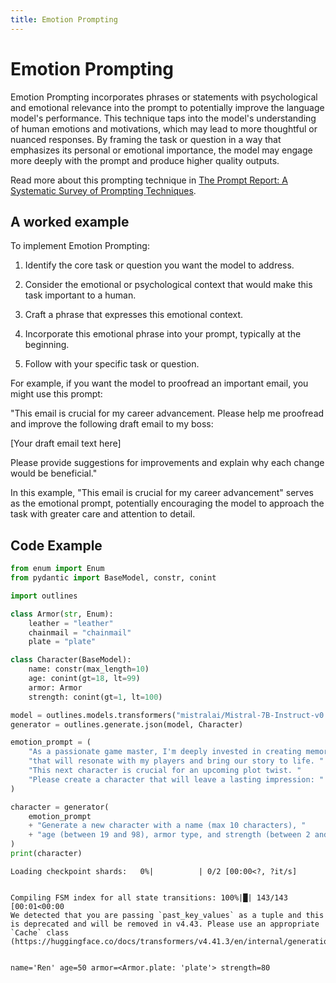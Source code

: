 ```yaml
---
title: Emotion Prompting
---
```


# Emotion Prompting


Emotion Prompting incorporates phrases or statements with psychological and emotional relevance into the prompt to potentially improve the language model's performance. This technique taps into the model's understanding of human emotions and motivations, which may lead to more thoughtful or nuanced responses. By framing the task or question in a way that emphasizes its personal or emotional importance, the model may engage more deeply with the prompt and produce higher quality outputs.

Read more about this prompting technique in [The Prompt Report: A Systematic Survey of Prompting Techniques](https://arxiv.org/abs/2406.06608).

## A worked example


To implement Emotion Prompting:

1. Identify the core task or question you want the model to address.

2. Consider the emotional or psychological context that would make this task important to a human.

3. Craft a phrase that expresses this emotional context.

4. Incorporate this emotional phrase into your prompt, typically at the beginning.

5. Follow with your specific task or question.

For example, if you want the model to proofread an important email, you might use this prompt:

"This email is crucial for my career advancement. Please help me proofread and improve the following draft email to my boss:

[Your draft email text here]

Please provide suggestions for improvements and explain why each change would be beneficial."

In this example, "This email is crucial for my career advancement" serves as the emotional prompt, potentially encouraging the model to approach the task with greater care and attention to detail.

## Code Example





```python
from enum import Enum
from pydantic import BaseModel, constr, conint

import outlines

class Armor(str, Enum):
    leather = "leather"
    chainmail = "chainmail"
    plate = "plate"

class Character(BaseModel):
    name: constr(max_length=10)
    age: conint(gt=18, lt=99)
    armor: Armor
    strength: conint(gt=1, lt=100)

model = outlines.models.transformers("mistralai/Mistral-7B-Instruct-v0.1", device="cuda")
generator = outlines.generate.json(model, Character)

emotion_prompt = (
    "As a passionate game master, I'm deeply invested in creating memorable characters "
    "that will resonate with my players and bring our story to life. "
    "This next character is crucial for an upcoming plot twist. "
    "Please create a character that will leave a lasting impression: "
)

character = generator(
    emotion_prompt
    + "Generate a new character with a name (max 10 characters), "
    + "age (between 19 and 98), armor type, and strength (between 2 and 99)."
)
print(character)
```


    Loading checkpoint shards:   0%|          | 0/2 [00:00<?, ?it/s]


    Compiling FSM index for all state transitions: 100%|█| 143/143 [00:01<00:00
    We detected that you are passing `past_key_values` as a tuple and this is deprecated and will be removed in v4.43. Please use an appropriate `Cache` class (https://huggingface.co/docs/transformers/v4.41.3/en/internal/generation_utils#transformers.Cache)


    name='Ren' age=50 armor=<Armor.plate: 'plate'> strength=80
